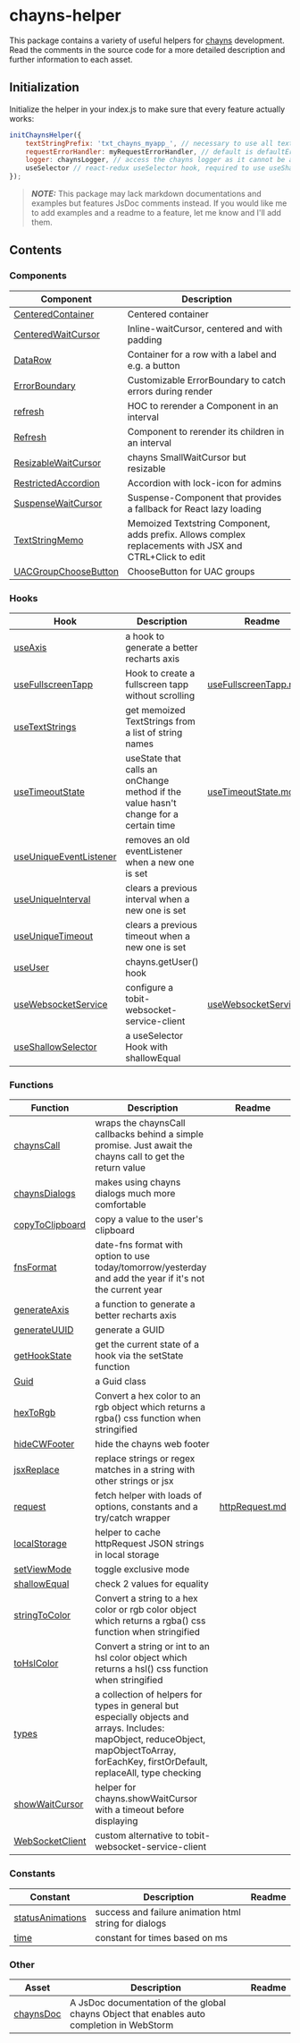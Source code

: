 chayns-helper
===================
This package contains a variety of useful helpers for [chayns](https://github.com/TobitSoftware) development.
Read the comments in the source code for a more detailed description and further information to each asset.
## Initialization
Initialize the helper in your index.js to make sure that every feature actually works:
```javascript
initChaynsHelper({
    textStringPrefix: 'txt_chayns_myapp_', // necessary to use all textString helpers
    requestErrorHandler: myRequestErrorHandler, // default is defaultErrorHandler, used only by handleRequest
    logger: chaynsLogger, // access the chayns logger as it cannot be a dependency for this public package
    useSelector // react-redux useSelector hook, required to use useShallowSelector
});
```

> **_NOTE:_** This package may lack markdown documentations and examples but features JsDoc comments instead. If you would like me to add examples and a readme to a feature, let me know and I'll add them.

## Contents
### Components
| Component                                                                | Description                 |
|--------------------------------------------------------------------------|-----------------------------|
| [CenteredContainer](/src/components/containers/CenteredContainer.jsx)| Centered container |
| [CenteredWaitCursor](/src/components/wait-cursor/CenteredWaitCursor.jsx)| Inline-waitCursor, centered and with padding |
| [DataRow](/src/components/containers/DataRow.jsx)| Container for a row with a label and e.g. a button |
| [ErrorBoundary](/src/components/error-boundary/ErrorBoundary.jsx)| Customizable ErrorBoundary to catch errors during render |
| [refresh](/src/components/other/refresh.jsx)| HOC to rerender a Component in an interval |
| [Refresh](/src/components/other/RefreshComponent.jsx)| Component to rerender its children in an interval |
| [ResizableWaitCursor](/src/components/wait-cursor/ResizableWaitCursor.jsx)| chayns SmallWaitCursor but resizable |
| [RestrictedAccordion](/src/components/restricted-accordion/RestrictedAccordion.jsx)| Accordion with lock-icon for admins |
| [SuspenseWaitCursor](/src/components/wait-cursor/SuspenseWaitCursor.jsx)| Suspense-Component that provides a fallback for React lazy loading |
| [TextStringMemo](/src/textstring/TextStringMemo.jsx)| Memoized Textstring Component, adds prefix. Allows complex replacements with JSX and CTRL+Click to edit |
| [UACGroupChooseButton](/src/components/buttons/UACGroupChooseButton.jsx)| ChooseButton for UAC groups |

### Hooks
| Hook                                                                 | Description                   | Readme |
|----------------------------------------------------------------------|-------------------------------| --------|
| [useAxis](/src/functions/recharts/useAxis.js)| a hook to generate a better recharts axis |
| [useFullscreenTapp](/src/hooks/useFullscreenTapp.js)| Hook to create a fullscreen tapp without scrolling | [useFullscreenTapp.md](/src/hooks/useFullscreenTapp.md) |
| [useTextStrings](/src/textstring/TextStringMemo.jsx)| get memoized TextStrings from a list of string names |
| [useTimeoutState](/src/hooks/uniques/useTimeoutState.js)| useState that calls an onChange method if the value hasn't change for a certain time | [useTimeoutState.md](/src/hooks/uniques/useTimeoutState.md) |
| [useUniqueEventListener](/src/hooks/uniques/useUniqueEventListener.js)| removes an old eventListener when a new one is set |
| [useUniqueInterval](/src/hooks/uniques/useUniqueInterval.js)| clears a previous interval when a new one is set |
| [useUniqueTimeout](/src/hooks/uniques/useUniqueTimeout.js)| clears a previous timeout when a new one is set |
| [useUser](/src/hooks/useUser.js)| chayns.getUser() hook |
| [useWebsocketService](/src/hooks/useWebsocketService.js)| configure a tobit-websocket-service-client | [useWebsocketService.md](/src/hooks/useWebsocketService.md) |
| [useShallowSelector](/src/hooks/useShallowSelector.js)| a useSelector Hook with shallowEqual |

### Functions
| Function                                                                 | Description                   | Readme |
|----------------------------------------------------------------------|-------------------------------|----- |
| [chaynsCall](/src/functions/chaynsCalls/chaynsCalls.js)| wraps the chaynsCall callbacks behind a simple promise. Just await the chayns call to get the return value | |
| [chaynsDialogs](/src/functions/chaynsDialogs.js)| makes using chayns dialogs much more comfortable | |
| [copyToClipboard](/src/functions/copy.js)| copy a value to the user's clipboard | |
| [fnsFormat](/src/functions/timeHelper/fnsFormat.js)| date-fns format with option to use today/tomorrow/yesterday and add the year if it's not the current year | |
| [generateAxis](/src/functions/recharts/generateAxis.js)| a function to generate a better recharts axis | |
| [generateUUID](/src/functions/generateUid.js)| generate a GUID | |
| [getHookState](/src/functions/getHookState.js)| get the current state of a hook via the setState function | |
| [Guid](/src/functions/guid.js)| a Guid class | |
| [hexToRgb](/src/functions/colors/hexToRgb.js)| Convert a hex color to an rgb object which returns a rgba() css function when stringified | |
| [hideCWFooter](/src/functions/chaynsCalls/hideCwFooter.js)| hide the chayns web footer | |
| [jsxReplace](/src/textstring/jsxReplace.js)| replace strings or regex matches in a string with other strings or jsx | |
| [request](/src/functions/httpRequest/httpRequest.js)| fetch helper with loads of options, constants and a try/catch wrapper | [httpRequest.md](/src/functions/httpRequest/httpRequest.md) |
| [localStorage](/src/other/localStorageHelper.js)| helper to cache httpRequest JSON strings in local storage | |
| [setViewMode](/src/functions/chaynsCalls/chaynsCalls.js)| toggle exclusive mode | |
| [shallowEqual](/src/functions/shallowEqual.js)| check 2 values for equality | |
| [stringToColor](/src/functions/colors/stringToColor.js)| Convert a string to a hex color or rgb color object which returns a rgba() css function when stringified | |
| [toHslColor](/src/functions/colors/toHslColor.js)| Convert a string or int to an hsl color object which returns a hsl() css function when stringified | |
| [types](/src/functions/types.js)| a collection of helpers for types in general but especially objects and arrays. Includes: mapObject, reduceObject, mapObjectToArray, forEachKey, firstOrDefault, replaceAll, type checking | |
| [showWaitCursor](/src/functions/waitCursor.js)| helper for chayns.showWaitCursor with a timeout before displaying ||
| [WebSocketClient](/src/other/WsClient.js)| custom alternative to tobit-websocket-service-client | |

### Constants
| Constant                                                     | Description                   | Readme |
|--------------------------------------------------------------|-------------------------------|----- |
| [statusAnimations](/src/constants/statusAnimations.js) | success and failure animation html string for dialogs | |
| [time](/src/constants/time.js)| constant for times based on ms | |

### Other
| Asset                                                     | Description                   | Readme |
|--------------------------------------------------------------|-------------------------------|----- |
| [chaynsDoc](/src/other/chaynsDoc.js) | A JsDoc documentation of the global chayns Object that enables auto completion in WebStorm | |





